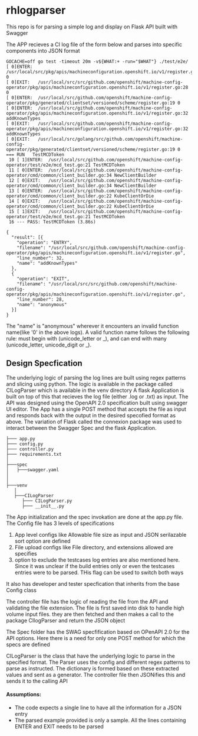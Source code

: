 # rhlogparser
This repo is for parsing a simple log and display on Flask API built with Swagger

The APP recieves a CI log file of the form below and parses into specific components into JSON format

```
GOCACHE=off go test -timeout 20m -v${WHAT:+ -run="$WHAT"} ./test/e2e/
[ 0]ENTER: /usr/local/src/pkg/apis/machineconfiguration.openshift.io/v1/register.go:28 0
[ 0]EXIT:   /usr/local/src/src/github.com/openshift/machine-config-operator/pkg/apis/machineconfiguration.openshift.io/v1/register.go:28 0
[ 0]ENTER:  /usr/local/src/github.com/openshift/machine-config-operator/pkg/generated/clientset/versioned/scheme/register.go:19 0
[ 0]ENTER:  /usr/local/src/github.com/openshift/machine-config-operator/pkg/apis/machineconfiguration.openshift.io/v1/register.go:32         addKnownTypes
[ 0]EXIT:   /usr/local/src/github.com/openshift/machine-config-operator/pkg/apis/machineconfiguration.openshift.io/v1/register.go:32         addKnownTypes
[ 0]EXIT:   /usr/local/src/golang/src/github.com/openshift/machine-config-operator/pkg/generated/clientset/versioned/scheme/register.go:19 0
=== RUN   TestMCDToken
 10 [ 1]ENTER:  /usr/local/src/github.com/openshift/machine-config-operator/test/e2e/mcd_test.go:21 TestMCDToken
 11 [ 0]ENTER:  /usr/local/src/github.com/openshift/machine-config-operator/cmd/common/client_builder.go:34 NewClientBuilder
 12 [ 0]EXIT:   /usr/local/src/github.com/openshift/machine-config-operator/cmd/common/client_builder.go:34 NewClientBuilder
 13 [ 0]ENTER:  /usr/local/src/github.com/openshift/machine-config-operator/cmd/common/client_builder.go:22 KubeClientOrDie
 14 [ 0]EXIT:   /usr/local/src/github.com/openshift/machine-config-operator/cmd/common/client_builder.go:22 KubeClientOrDie
 15 [ 1]EXIT:   /usr/local/src/github.com/openshift/machine-config-operator/test/e2e/mcd_test.go:21 TestMCDToken
 16 --- PASS: TestMCDToken (3.86s)
```



```
{
  "result": [{
    "operation": "ENTRY",
    "filename": "/usr/local/src/github.com/openshift/machine-config-operator/pkg/apis/machineconfiguration.openshift.io/v1/register.go",
    "line_number": 32,
    "name": "addKnownTypes"
  },
  {
    "operation": "EXIT",
    "filename": "/usr/local/src/src/github.com/openshift/machine-config-operator/pkg/apis/machineconfiguration.openshift.io/v1/register.go",
    "line_number": 28,
    "name": "anonymous"
  }]
}
```

The "name" is "anonymous" wherever it encounters an invalid function name(like '0' in the above logs). A valid function name follows the following rule: must begin with (unicode_letter or _), and can end with many (unicode_letter, unicode_digit or _).



## Design Specfication

The underlying logic of parsing the log lines are built using regex patterns and slicing using python. The logic is available in the package called CILogParser which is available in the venv directory
A flask Application is built on top of this that recieves the log file (either .log or .txt) as input. The API was designed using the OpenAPI 2.0 specification built using swagger UI editor. The App has a single POST method that accepts the file as input and responds back with the output in the desired specofied format as above. The variation of Flask called the connexion package was used to interact between the Swagger Spec and the flask Application.

```
├─── app.py
├─── config.py
├─── controller.py
├─── requirements.txt
│   
├───spec
│   ├───swagger.yaml
│       
│       
├───venv
   │   
   ├───CILogParser
      ├─── CILogParser.py
      ├─── __init__.py
```

The App initialization and the spec invokation are done at the app.py file. 
The Config file has 3 levels of specifications

1. App level configs like Allowable file size as input and JSON serilazable sort option are defined
2. File upload configs like File directory, and extensions allowed are specifies
3. option to exclude the testcases log entries are also mentioned here. Since it was unclear if the build entries only or even the testcases entries were to be parsed. THis flag can be used to switch both ways

It also has developer and tester specfication that inherits from the base Config class

The controller file has the logic of reading the file from the API and validating the file extension. The file is first saved into disk to handle high volume input files. they are then fetched and then makes a call to the package CIlogParser and return the JSON object

The Spec folder has the SWAG specfification based on OPenAPI 2.0 for the API options. Here there is a need for only one POST method for which the specs are defined

CILogParser is the class that have the underlying logic to parse in the specified format. The Parser uses the config and different regex patterns to parse as instructed. The dictionary is formed based on these extracted values and sent as a generator. The controller file then JSONifies this and sends it to the calling API


#### Assumptions:
- The code expects a single line to have all the information for a JSON entry
- The parsed example provided is only a sample. All the lines containing ENTER and EXIT needs to be parsed

